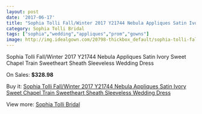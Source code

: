 ```yaml
---
layout: post
date: '2017-06-17'
title: "Sophia Tolli Fall/Winter 2017 Y21744 Nebula Appliques Satin Ivory Sweet Chapel Train Sweetheart Sheath Sleeveless Wedding Dress"
category: Sophia Tolli Bridal
tags: ["sophia","wedding","appliques","prom","gowns"]
image: http://img.idealgown.com/20798-thickbox_default/sophia-tolli-fall-winter-2017-y21744-nebula-appliques-satin-ivory-sweet-chapel-train-sweetheart-sheath-sleeveless-wedding-dress.jpg
---
```

Sophia Tolli Fall/Winter 2017 Y21744 Nebula Appliques Satin Ivory Sweet Chapel Train Sweetheart Sheath Sleeveless Wedding Dress

On Sales: **$328.98**
<a href="https://www.idealgown.com/en/sophia-tolli-bridal/7839-sophia-tolli-fall-winter-2017-y21744-nebula-appliques-satin-ivory-sweet-chapel-train-sweetheart-sheath-sleeveless-wedding-dress.html"><amp-img layout="responsive" width="600" height="600" src="//img.idealgown.com/20798-thickbox_default/sophia-tolli-fall-winter-2017-y21744-nebula-appliques-satin-ivory-sweet-chapel-train-sweetheart-sheath-sleeveless-wedding-dress.jpg" alt="Sophia Tolli Fall/Winter 2017 Y21744 Nebula Appliques Satin Ivory Sweet Chapel Train Sweetheart Sheath Sleeveless Wedding Dress 0" /></a>
<a href="https://www.idealgown.com/en/sophia-tolli-bridal/7839-sophia-tolli-fall-winter-2017-y21744-nebula-appliques-satin-ivory-sweet-chapel-train-sweetheart-sheath-sleeveless-wedding-dress.html"><amp-img layout="responsive" width="600" height="600" src="//img.idealgown.com/20800-thickbox_default/sophia-tolli-fall-winter-2017-y21744-nebula-appliques-satin-ivory-sweet-chapel-train-sweetheart-sheath-sleeveless-wedding-dress.jpg" alt="Sophia Tolli Fall/Winter 2017 Y21744 Nebula Appliques Satin Ivory Sweet Chapel Train Sweetheart Sheath Sleeveless Wedding Dress 1" /></a>
<a href="https://www.idealgown.com/en/sophia-tolli-bridal/7839-sophia-tolli-fall-winter-2017-y21744-nebula-appliques-satin-ivory-sweet-chapel-train-sweetheart-sheath-sleeveless-wedding-dress.html"><amp-img layout="responsive" width="600" height="600" src="//img.idealgown.com/20799-thickbox_default/sophia-tolli-fall-winter-2017-y21744-nebula-appliques-satin-ivory-sweet-chapel-train-sweetheart-sheath-sleeveless-wedding-dress.jpg" alt="Sophia Tolli Fall/Winter 2017 Y21744 Nebula Appliques Satin Ivory Sweet Chapel Train Sweetheart Sheath Sleeveless Wedding Dress 2" /></a>

Buy it: [Sophia Tolli Fall/Winter 2017 Y21744 Nebula Appliques Satin Ivory Sweet Chapel Train Sweetheart Sheath Sleeveless Wedding Dress](https://www.idealgown.com/en/sophia-tolli-bridal/7839-sophia-tolli-fall-winter-2017-y21744-nebula-appliques-satin-ivory-sweet-chapel-train-sweetheart-sheath-sleeveless-wedding-dress.html "Sophia Tolli Fall/Winter 2017 Y21744 Nebula Appliques Satin Ivory Sweet Chapel Train Sweetheart Sheath Sleeveless Wedding Dress")

View more: [Sophia Tolli Bridal](https://www.idealgown.com/en/52-sophia-tolli-bridal "Sophia Tolli Bridal")